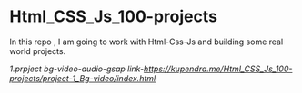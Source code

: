 # Html_CSS_Js_100-projects
In this repo , I am going to work with Html-Css-Js and building some real world projects.

*1.prpject bg-video-audio-gsap link-https://kupendra.me/Html_CSS_Js_100-projects/project-1_Bg-video/index.html*

